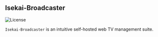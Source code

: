 ## Isekai-Broadcaster

![License](https://poser.pugx.org/leafo/scssphp/license.svg)

`Isekai-Broadcaster` is an intuitive self-hosted web TV management suite.
